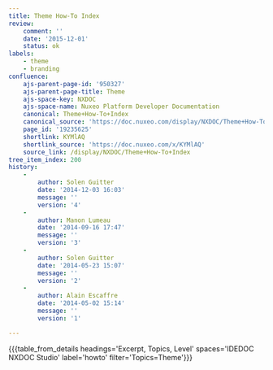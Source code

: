 ```yaml
---
title: Theme How-To Index
review:
    comment: ''
    date: '2015-12-01'
    status: ok
labels:
    - theme
    - branding
confluence:
    ajs-parent-page-id: '950327'
    ajs-parent-page-title: Theme
    ajs-space-key: NXDOC
    ajs-space-name: Nuxeo Platform Developer Documentation
    canonical: Theme+How-To+Index
    canonical_source: 'https://doc.nuxeo.com/display/NXDOC/Theme+How-To+Index'
    page_id: '19235625'
    shortlink: KYMlAQ
    shortlink_source: 'https://doc.nuxeo.com/x/KYMlAQ'
    source_link: /display/NXDOC/Theme+How-To+Index
tree_item_index: 200
history:
    -
        author: Solen Guitter
        date: '2014-12-03 16:03'
        message: ''
        version: '4'
    -
        author: Manon Lumeau
        date: '2014-09-16 17:47'
        message: ''
        version: '3'
    -
        author: Solen Guitter
        date: '2014-05-23 15:07'
        message: ''
        version: '2'
    -
        author: Alain Escaffre
        date: '2014-05-02 15:14'
        message: ''
        version: '1'

---
```

{{{table_from_details headings='Excerpt, Topics, Level' spaces='IDEDOC NXDOC Studio' label='howto' filter='Topics=Theme'}}}
